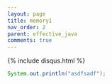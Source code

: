```yaml
---
layout: page
title: memory1
nav_order: 2
parent: effective_java
comments: true
---
```

{% include disqus.html %}


```java
System.out.println("asdfsadf");
```


